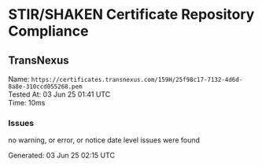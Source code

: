 # STIR/SHAKEN Certificate Repository Compliance

## TransNexus

Name: `https://certificates.transnexus.com/159H/25f98c17-7132-4d6d-8a8e-310ccd055268.pem`\
Tested At: 03 Jun 25 01:41 UTC\
Time: 10ms

### Issues

no warning, or error, or notice date level issues were found

Generated: 03 Jun 25 02:15 UTC